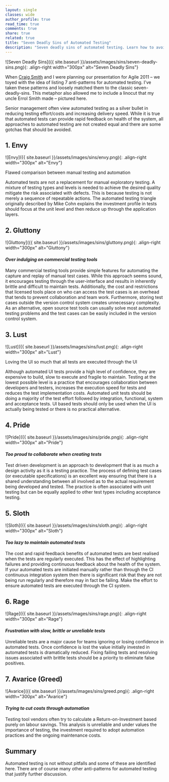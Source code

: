 ```yaml
---
layout: single
classes: wide
author_profile: true
read_time: true
comments: true
share: true
related: true
title: "Seven Deadly Sins of Automated Testing"
description: "Seven deadly sins of automated testing. Learn how to avoid these pitfalls and improve your automated testing efforts."
---
```


![Seven Deadly Sins]({{ site.baseurl }}/assets/images/sins/seven-deadly-sins.png){: .align-right width="300px" alt="Seven Deadly Sins"}

When [Craig Smith](https://craigsmith.id.au) and I were planning our presentation for Agile 2011 – we toyed with the idea of listing 7 anti-patterns for automated testing. I’ve taken these patterns and loosely matched them to the classic seven-deadly-sins. This metaphor also allowed me to include a linocut that my uncle Errol Smith made – pictured here.

Senior management often view automated testing as a silver bullet in reducing testing effort/costs and increasing delivery speed. While it is true that automated tests can provide rapid feedback on health of the system, all approaches to automated testing are not created equal and there are some gotchas that should be avoided.

## 1. Envy
![Envy]({{ site.baseurl }}/assets/images/sins/envy.png){: .align-right width="300px" alt="Envy"}

Flawed comparison between manual testing and automation

Automated tests are not a replacement for manual exploratory testing. A mixture of testing types and levels is needed to achieve the desired quality mitigate the risk associated with defects. This is because testing is not merely a sequence of repeatable actions. The automated testing triangle originally described by Mike Cohn explains the investment profile in tests should focus at the unit level and then reduce up through the application layers.

## 2. Gluttony
![Gluttony]({{ site.baseurl }}/assets/images/sins/gluttony.png){: .align-right width="300px" alt="Gluttony"}

#### _Over indulging on commercial testing tools_

Many commercial testing tools provide simple features for automating the capture and replay of manual test cases. While this approach seems sound, it encourages testing through the user-interface and results in inherently brittle and difficult to maintain tests. Additionally, the cost and restrictions that licensed tools place on who can access the test cases is an overhead that tends to prevent collaboration and team work. Furthermore, storing test cases outside the version control system creates unnecessary complexity. As an alternative, open source test tools can usually solve most automated testing problems and the test cases can be easily included in the version control system.

## 3. Lust
![Lust]({{ site.baseurl }}/assets/images/sins/lust.png){: .align-right width="300px" alt="Lust"}

Loving the UI so much that all tests are executed through the UI

Although automated UI tests provide a high level of confidence, they are expensive to build, slow to execute and fragile to maintain. Testing at the lowest possible level is a practice that encourages collaboration between developers and testers, increases the execution speed for tests and reduces the test implementation costs. Automated unit tests should be doing a majority of the test effort followed by integration, functional, system and acceptance tests. UI based tests should only be used when the UI is actually being tested or there is no practical alternative.

## 4. Pride
![Pride]({{ site.baseurl }}/assets/images/sins/pride.png){: .align-right width="300px" alt="Pride"}

#### _Too proud to collaborate when creating tests_

Test driven development is an approach to development that is as much a design activity as it is a testing practice. The process of defining test cases (or executable specifications) is an excellent way ensuring that there is a shared understanding between all involved as to the actual requirement being developed and tested. The practice is often associated with unit testing but can be equally applied to other test types including acceptance testing.

## 5. Sloth
![Sloth]({{ site.baseurl }}/assets/images/sins/sloth.png){: .align-right width="300px" alt="Sloth"}

#### _Too lazy to maintain automated tests_

The cost and rapid feedback benefits of automated tests are best realised when the tests are regularly executed. This has the effect of highlighting failures and providing continuous feedback about the health of the system. If your automated tests are initiated manually rather than through the CI continuous integration system then there is significant risk that they are not being run regularly and therefore may in fact be failing. Make the effort to ensure automated tests are executed through the CI system.

## 6. Rage
![Rage]({{ site.baseurl }}/assets/images/sins/rage.png){: .align-right width="300px" alt="Rage"}

#### _Frustration with slow, brittle or unreliable tests_

Unreliable tests are a major cause for teams ignoring or losing confidence in automated tests. Once confidence is lost the value initially invested in automated tests is dramatically reduced. Fixing failing tests and resolving issues associated with brittle tests should be a priority to eliminate false positives.

## 7. Avarice (Greed)
![Avarice]({{ site.baseurl }}/assets/images/sins/greed.png){: .align-right width="300px" alt="Avarice"}

#### _Trying to cut costs through automation_

Testing tool vendors often try to calculate a Return-on-Investment based purely on labour savings. This analysis is unreliable and under values the importance of testing, the investment required to adopt automation practices and the ongoing maintenance costs.

## Summary

Automated testing is not without pitfalls and some of these are identified here. There are of course many other anti-patterns for automated testing that justify further discussion.
